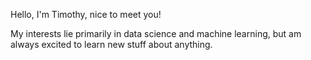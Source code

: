 Hello, I'm Timothy, nice to meet you!

My interests lie primarily in data science and machine learning, but am always excited to learn new stuff about anything.
